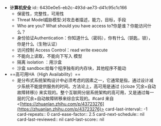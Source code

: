 - **计算机安全**
  id:: 6430e0e5-eb2c-493d-ae73-d41c95c1c166
	- 保密性，完整性，可用性
	- Threat Model威胁模型:对攻击者描述，能力，目标，手段
	- Who are you? What should you have access to?你是谁？你能访问什么？
	- 身份验证Authentication：你知道什么（密码），你有什么（钥匙，锁），你是什么（生物认证）
	- 访问控制 Access Control：read write execute
	- 不能向上读取，不能向下写入 模型
	- 隔离 isolation ：用沙盒
	- 沙盒 sandbox:给每个程序独有的内存块，其他程序不能动
- ==高可用HA（High Availability）==
	- 是分布式系统架构设计中必须考虑的因素之一，它通常是指，通过设计减少系统不能提供服务的时间。方法论上，高可用是通过 {{cloze 冗余+自动故障转移}} 来实现的。整个互联网分层系统架构的高可用，又是通过每一层的冗余+自动故障转移来综合实现的。#card 来自<[https://zhuanlan.zhihu.com/p/43723276](https://zhuanlan.zhihu.com/p/43723276)>
	  card-last-interval:: -1
	  card-repeats:: 0
	  card-ease-factor:: 2.5
	  card-next-schedule:: nil
	  card-last-reviewed:: nil
	  card-last-score:: nil